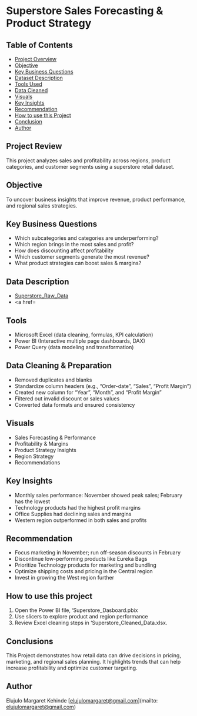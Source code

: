 # Superstore Sales Forecasting & Product Strategy

## Table of Contents

- [Project Overview](#project-overview)
- [Objective](#objective)
- [Key Business Questions](#key-business-questions)
- [Dataset Description](#dataset-description)
- [Tools Used](#tools-used)
- [Data Cleaned](#data-cleaned)
- [Visuals](#visuals)
- [Key Insights](#key-insights)
- [Recommendation](#recommendation)
- [How to use this Project](#how-to-use-this-project)
- [Conclusion](#conclusion)
- [Author](#author)

## Project Review
This project analyzes sales and profitability across regions, product categories, and customer segments using a superstore retail dataset.

## Objective
To uncover business insights that improve revenue, product performance, and regional sales strategies.

## Key Business Questions
-	Which subcategories and categories are underperforming?
-	Which region brings in the most sales and profit?
-	How does discounting affect profitability
-	Which customer segments generate the most revenue?
-	What product strategies can boost sales & margins?

## Data Description
-	<a href=https://github.com/Maggy317/Retail---Superstore-Sales-Forecasting/blob/main>Superstore_Raw_Data</a>
- <a href=

## Tools
-	Microsoft Excel (data cleaning, formulas, KPI calculation)
-	Power BI (Interactive multiple page dashboards, DAX)
-	Power Query (data modeling and transformation)

## Data Cleaning & Preparation
-	Removed duplicates and blanks
-	Standardize column headers (e.g., “Order-date”, “Sales”, “Profit Margin”)
-	Created new column for “Year”, “Month”, and “Profit Margin”
-	Filtered out invalid discount or sales values
-	Converted data formats and ensured consistency

## Visuals
-	Sales Forecasting & Performance
-	Profitability & Margins
-	Product Strategy Insights
-	Region Strategy
- Recommendations

## Key Insights
-	Monthly sales performance: November showed peak sales; February has the lowest
-	Technology products had the highest profit margins
-	Office Supplies had declining sales and margins
-	Western region outperformed in both sales and profits

## Recommendation
-	Focus marketing in November; run off-season discounts in February
-	Discontinue low-performing products like Eureka Bags
-	Prioritize Technology products for marketing and bundling
-	Optimize shipping costs and pricing in the Central region
-	Invest in growing the West region further

## How to use this project
1.	Open the Power BI file, ‘Superstore_Dasboard.pbix
2.	Use slicers to explore product and region performance
3.	Review Excel cleaning steps in ‘Superstore_Cleaned_Data.xlsx.

## Conclusions 
This Project demonstrates how retail data can drive decisions in pricing, marketing, and regional sales planning. It highlights trends that can help increase profitability and optimize customer targeting.

## Author
Elujulo Margaret Kehinde
[elujulomargaret@gmail.com](mailto: elujulomargaret@gmail.com)



